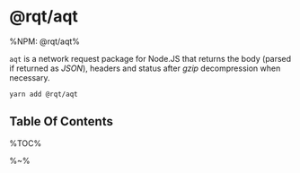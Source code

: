 # @rqt/aqt

%NPM: @rqt/aqt%

`aqt` is a network request package for Node.JS that returns the body (parsed if returned as _JSON_), headers and status after _gzip_ decompression when necessary.

```console
yarn add @rqt/aqt
```

## Table Of Contents

%TOC%

%~%